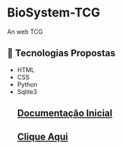 # BioSystem-TCG
An web TCG 
<h2>🚀 Tecnologias Propostas</h2>
<ul>
<li>
HTML
</li>	
<li>
CSS
</li>
<li>
Python
</li>
<li>
Sqlite3
</li>
<u>
<h2> Documentação Inicial <h2>
<a href="https://www.notion.so/Bio-System-TCG-bd79e1908acc4fa3952a90217d0dcbb0">Clique Aqui</a>
